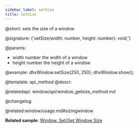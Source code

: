 ```yaml
---
sidebar_label: setSize
title: setSize
---          
```


@short: sets the size of a window

@signature: {'setSize(width: number, height: number): void;'}


@params:
- width		number		the width of a window
- height	number		the height of a window

@example:
dhxWindow.setSize(250, 250);
dhxWindow.show();


@template: api_method
@descr:



@relatedapi:
window/api/window_getsize_method.md


@changelog:

@related:window/usage.md#sizingwindow

**Related sample**: [Window. Set/Get Window Size](https://snippet.dhtmlx.com/0zqxydvm)
